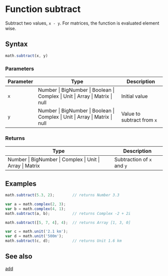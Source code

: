 # Function subtract

Subtract two values, `x - y`.
For matrices, the function is evaluated element wise.


## Syntax

```js
math.subtract(x, y)
```

### Parameters

Parameter | Type | Description
--------- | ---- | -----------
`x` | Number &#124; BigNumber &#124; Boolean &#124; Complex &#124; Unit &#124; Array &#124; Matrix &#124; null |  Initial value
`y` | Number &#124; BigNumber &#124; Boolean &#124; Complex &#124; Unit &#124; Array &#124; Matrix &#124; null |  Value to subtract from `x`

### Returns

Type | Description
---- | -----------
Number &#124; BigNumber &#124; Complex &#124; Unit &#124; Array &#124; Matrix |  Subtraction of `x` and `y`


## Examples

```js
math.subtract(5.3, 2);        // returns Number 3.3

var a = math.complex(2, 3);
var b = math.complex(4, 1);
math.subtract(a, b);          // returns Complex -2 + 2i

math.subtract([5, 7, 4], 4);  // returns Array [1, 3, 0]

var c = math.unit('2.1 km');
var d = math.unit('500m');
math.subtract(c, d);          // returns Unit 1.6 km
```


## See also

[add](add.md)


<!-- Note: This file is automatically generated from source code comments. Changes made in this file will be overridden. -->

